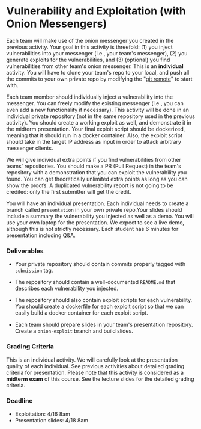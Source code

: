 # Vulnerability and Exploitation (with Onion Messengers)

Each team will make use of the onion messenger you created in the previous
activity. Your goal in this activity is threefold: (1) you inject
vulnerabilities into your messenger (i.e., your team's messenger), (2) you
generate exploits for the vulnerabilities, and (3) (optional) you find
vulnerabilities from other team's onion messenger. This is an **individual**
activity. You will have to clone your team's repo to your local, and push
all the commits to your own private repo by modifying the "[git remote](https://help.github.com/articles/changing-a-remote-s-url/)" to start with.

Each team member should individually inject a vulnerability into the
messenger. You can freely modify the existing messenger (i.e., you can even add
a new functionality if necessary). This activity will be done in an individual
private repository (not in the same repository used in the previous
activity). You should create a working exploit as well, and demonstrate it in
the midterm presentation. Your final exploit script should be dockerized,
meaning that it should run in a docker container. Also, the exploit script
should take in the target IP address as input in order to attack arbitrary
messenger clients.

We will give individual extra points if you find vulnerabilities from other
teams' repositories. You should make a PR (Pull Request) in the team's
repository with a demonstration that you can exploit the vulnerability you
found. You can get theoretically unlimited extra points as long as you can show
the proofs. A duplicated vulnerability report is not going to be credited: only
the first submitter will get the credit.

You will have an individual presentation. Each individual needs to create a
branch called `presentation` in your own private repo.Your slides should include a summary the
vulnerability you injected as well as a demo. You will use your own laptop for
the presentation. We expect to see a live demo, although this is not strictly
necessary. Each student has 6 minutes for presentation including Q&A.

### Deliverables

- Your private repository should contain commits properly tagged with
  `submission` tag.

- The repository should contain a well-documented `README.md` that describes
  each vulnerability you injected.

- The repository should also contain exploit scripts for each vulnerability.
  You should create a dockerfile for each exploit script so that we can easily
  build a docker container for each exploit script.

- Each team should prepare slides in your team's presentation repository. Create
  a `onion-exploit` branch and build slides.

### Grading Criteria

This is an individual activity. We will carefully look at the presentation
quality of each individual. See previous activities about detailed grading
criteria for presentation. Please note that this activity is considered as a
**midterm exam** of this course. See the lecture slides for the detailed grading
criteria.

### Deadline

- Exploitation: 4/16 8am
- Presentation slides: 4/18 8am

